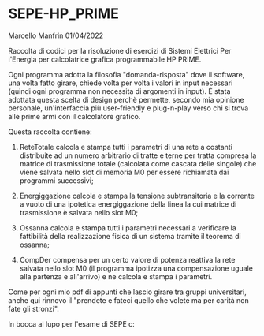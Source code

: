 # SEPE-HP_PRIME
Marcello Manfrin 01/04/2022

Raccolta di codici per la risoluzione di esercizi di Sistemi Elettrici Per l'Energia per calcolatrice grafica programmabile HP PRIME.

Ogni programma adotta la filosofia "domanda-risposta" dove il software, una volta fatto girare, chiede volta per volta i valori in input necessari (quindi ogni programma non necessita di argomenti in input).
È stata adottata questa scelta di design perchè permette, secondo mia opinione personale, un'interfaccia più user-friendly e plug-n-play verso chi si trova alle prime armi con il calcolatore grafico.


Questa raccolta contiene:

1) ReteTotale
calcola e stampa tutti i parametri di una rete a costanti distribuite ad un numero arbitrario di tratte e terne per tratta compresa la matrice di trasmissione totale (calcolata come cascata delle singole) che viene salvata nello slot di memoria M0 per essere richiamata dai programmi successivi;

2) Energiggazione
calcola e stampa la tensione subtransitoria e la corrente a vuoto di una ipotetica energiggazione della linea la cui matrice di trasmissione è salvata nello slot M0;

3) Ossanna
calcola e stampa tutti i parametri necessari a verificare la fattibilità della realizzazione fisica di un sistema tramite il teorema di ossanna;

4) CompDer
compensa per un certo valore di potenza reattiva la rete salvata nello slot M0 (il programma ipotizza una compensazione uguale alla partenza e all'arrivo) e ne calcola e stampa i parametri.


Come per ogni mio pdf di appunti che lascio girare tra gruppi universitari, anche qui rinnovo il "prendete e fateci quello che volete ma per carità non fate gli stronzi".

In bocca al lupo per l'esame di SEPE c:
